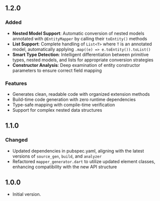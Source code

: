 ## 1.2.0

### Added
- **Nested Model Support**: Automatic conversion of nested models annotated with `@EntityMapper` by calling their `toEntity()` methods
- **List Support**: Complete handling of `List<T>` where `T` is an annotated model, automatically applying `.map((e) => e.toEntity()).toList()`
- **Smart Type Detection**: Intelligent differentiation between primitive types, nested models, and lists for appropriate conversion strategies
- **Constructor Analysis**: Deep examination of entity constructor parameters to ensure correct field mapping

### Features
- Generates clean, readable code with organized extension methods
- Build-time code generation with zero runtime dependencies
- Type-safe mapping with compile-time verification
- Support for complex nested data structures

## 1.1.0

### Changed
- Updated dependencies in pubspec.yaml, aligning with the latest versions of `source_gen`, `build`, and `analyzer`
- Refactored `mapper_generator.dart` to utilize updated element classes, enhancing compatibility with the new API structure

## 1.0.0

- Initial version.




